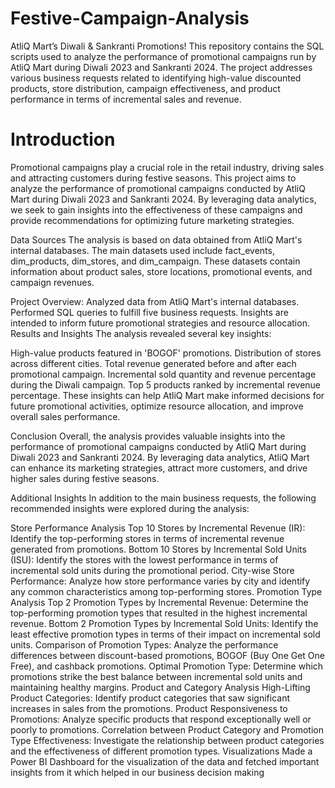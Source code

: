 # Festive-Campaign-Analysis

AtliQ Mart’s Diwali & Sankranti Promotions!
This repository contains the SQL scripts used to analyze the performance of promotional campaigns run by AtliQ Mart during Diwali 2023 and Sankranti 2024. The project addresses various business requests related to identifying high-value discounted products, store distribution, campaign effectiveness, and product performance in terms of incremental sales and revenue.

# Introduction 
Promotional campaigns play a crucial role in the retail industry, driving sales and attracting customers during festive seasons. This project aims to analyze the performance of promotional campaigns conducted by AtliQ Mart during Diwali 2023 and Sankranti 2024. By leveraging data analytics, we seek to gain insights into the effectiveness of these campaigns and provide recommendations for optimizing future marketing strategies.

Data Sources
The analysis is based on data obtained from AtliQ Mart's internal databases. The main datasets used include fact_events, dim_products, dim_stores, and dim_campaign. These datasets contain information about product sales, store locations, promotional events, and campaign revenues.

Project Overview:
Analyzed data from AtliQ Mart's internal databases.
Performed SQL queries to fulfill five business requests.
Insights are intended to inform future promotional strategies and resource allocation.
Results and Insights
The analysis revealed several key insights:

High-value products featured in 'BOGOF' promotions.
Distribution of stores across different cities.
Total revenue generated before and after each promotional campaign.
Incremental sold quantity and revenue percentage during the Diwali campaign.
Top 5 products ranked by incremental revenue percentage.
These insights can help AtliQ Mart make informed decisions for future promotional activities, optimize resource allocation, and improve overall sales performance.

Conclusion
Overall, the analysis provides valuable insights into the performance of promotional campaigns conducted by AtliQ Mart during Diwali 2023 and Sankranti 2024. By leveraging data analytics, AtliQ Mart can enhance its marketing strategies, attract more customers, and drive higher sales during festive seasons.

Additional Insights
In addition to the main business requests, the following recommended insights were explored during the analysis:

Store Performance Analysis
Top 10 Stores by Incremental Revenue (IR): Identify the top-performing stores in terms of incremental revenue generated from promotions.
Bottom 10 Stores by Incremental Sold Units (ISU): Identify the stores with the lowest performance in terms of incremental sold units during the promotional period.
City-wise Store Performance: Analyze how store performance varies by city and identify any common characteristics among top-performing stores.
Promotion Type Analysis
Top 2 Promotion Types by Incremental Revenue: Determine the top-performing promotion types that resulted in the highest incremental revenue.
Bottom 2 Promotion Types by Incremental Sold Units: Identify the least effective promotion types in terms of their impact on incremental sold units.
Comparison of Promotion Types: Analyze the performance differences between discount-based promotions, BOGOF (Buy One Get One Free), and cashback promotions.
Optimal Promotion Type: Determine which promotions strike the best balance between incremental sold units and maintaining healthy margins.
Product and Category Analysis
High-Lifting Product Categories: Identify product categories that saw significant increases in sales from the promotions.
Product Responsiveness to Promotions: Analyze specific products that respond exceptionally well or poorly to promotions.
Correlation between Product Category and Promotion Type Effectiveness: Investigate the relationship between product categories and the effectiveness of different promotion types.
Visualizations
Made a Power BI Dashboard for the visualization of the data and fetched important insights from it which helped in our business decision making

